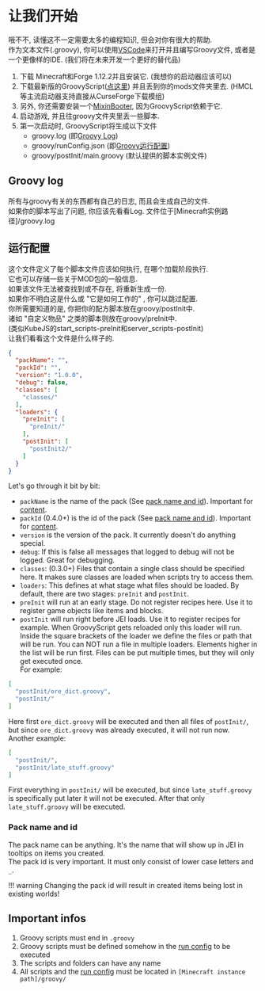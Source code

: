 # 让我们开始

哦不不, 读懂这不一定需要太多的编程知识, 但会对你有很大的帮助.  
作为文本文件(.groovy), 你可以使用[VSCode](https://code.visualstudio.com/)来打开并且编写Groovy文件, 或者是一个更像样的IDE. (我们将在未来开发一个更好的替代品)

1. 下载 Minecraft和Forge 1.12.2并且安装它. (我想你的启动器应该可以)
2. 下载最新版的GroovyScript([点这里](https://www.curseforge.com/minecraft/mc-mods/groovyscript/files))
   并且丢到你的mods文件夹里去. (HMCL等主流启动器支持直接从CurseForge下载模组)
3. 另外, 你还需要安装一个[MixinBooter](https://www.curseforge.com/minecraft/mc-mods/mixin-booter/files), 因为GroovyScript依赖于它. 
4. 启动游戏, 并且往groovy文件夹里丢一些脚本. 
5. 第一次启动时, GroovyScript将生成以下文件
    - groovy.log (即[Groovy Log](#groovy-log))
    - groovy/runConfig.json (即[Groovy运行配置](#run-config))
    - groovy/postInit/main.groovy (默认提供的脚本实例文件)

## Groovy log

所有与groovy有关的东西都有自己的日志, 而且会生成自己的文件.  
如果你的脚本写出了问题, 你应该先看看Log. 文件位于[Minecraft实例路径]/groovy.log

## 运行配置
这个文件定义了每个脚本文件应该如何执行, 在哪个加载阶段执行.  
它也可以存储一些关于MOD包的一般信息.  
如果该文件无法被查找到或不存在, 将重新生成一份.  
如果你不明白这是什么或 "它是如何工作的" , 你可以跳过配置.  
你所需要知道的是, 你把你的配方脚本放在groovy/postInit中.  
诸如 "自定义物品" 之类的脚本则放在groovy/preInit中.  
(类似KubeJS的start_scripts-preInit和server_scripts-postInit)  
让我们看看这个文件是什么样子的.  

````json
{
  "packName": "",
  "packId": "",
  "version": "1.0.0",
  "debug": false,
  "classes": [
    "classes/"
  ],
  "loaders": {
    "preInit": [
      "preInit/"
    ],
    "postInit": [
      "postInit2/"
    ]
  }
}
````

Let's go through it bit by bit: <br>

- `packName` is the name of the pack (See [pack name and id](#pack-name-and-id)). Important
  for [content](groovyscript/content/content.md). <br>
- `packId` (0.4.0+) is the id of the pack (See [pack name and id](#pack-name-and-id)). Important
  for [content](groovyscript/content/content.md). <br>
- `version` is the version of the pack. It currently doesn't do anything special. <br>
- `debug`: If this is false all messages that logged to debug will not be logged. Great for debugging. <br>
- `classes`: (0.3.0+) Files that contain a single class should be specified here. It makes sure classes are loaded when
  scripts try to access them. <br>
- `loaders`: This defines at what stage what files should be loaded. By default, there are two stages: `preInit`
  and `postInit`. <br>
- `preInit` will run at an early stage. Do not register recipes here. Use it to register game objects like items and
  blocks. <br>
- `postInit` will run right before JEI loads. Use it to register recipes for example. When GroovyScript gets reloaded
  only this loader will run.<br>
  Inside the square brackets of the loader we define the files or path that will be run. You can NOT run a file in
  multiple loaders.
  Elements higher in the list will be run first. Files can be put multiple times, but they will only get executed
  once. <br>
  For example:

````json
[
  "postInit/ore_dict.groovy",
  "postInit/"
]
````

Here first `ore_dict.groovy` will be executed and then all files of `postInit/`, but since `ore_dict.groovy` was already
executed, it will not run now. <br>
Another example:

````json
[
  "postInit/",
  "postInit/late_stuff.groovy"
]
````

First everything in `postInit/` will be executed, but since `late_stuff.groovy` is specifically put later it will not be
executed. After that only `late_stuff.groovy` will be executed.

### Pack name and id

The pack name can be anything. It's the name that will show up in JEI in tooltips on items you created. <br>
The pack id is very important. It must only consist of lower case letters and `_`.

!!! warning
    Changing the pack id will result in created items being lost in existing worlds!

## Important infos

1. Groovy scripts must end in `.groovy`
2. Groovy scripts must be defined somehow in the [run config](#run-config) to be executed
3. The scripts and folders can have any name
4. All scripts and the [run config](#run-config) must be located in `[Minecraft instance path]/groovy/`
